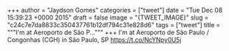 
+++
author = "Jaydson Gomes"
categories = ["tweet"]
date = "Tue Dec 08 15:39:23 +0000 2015"
draft = false
image = "{TWEET_IMAGE}"
slug = "c24c7e7da8833c350437761b12df794c31e828d6"
tags = ["tweet"]
title = """I'm at Aeroporto de São P..."""
+++
I'm at Aeroporto de São Paulo / Congonhas (CGH) in São Paulo, SP https://t.co/NcYNpy0U5j
